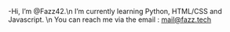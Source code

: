 -Hi, I’m @Fazz42.\n
I’m currently learning Python, HTML/CSS and Javascript. \n
You can reach me via the email : mail@fazz.tech

<!---
Fazz42/Fazz42 is a ✨ special ✨ repository because its `README.md` (this file) appears on your GitHub profile.
You can click the Preview link to take a look at your changes.
--->
